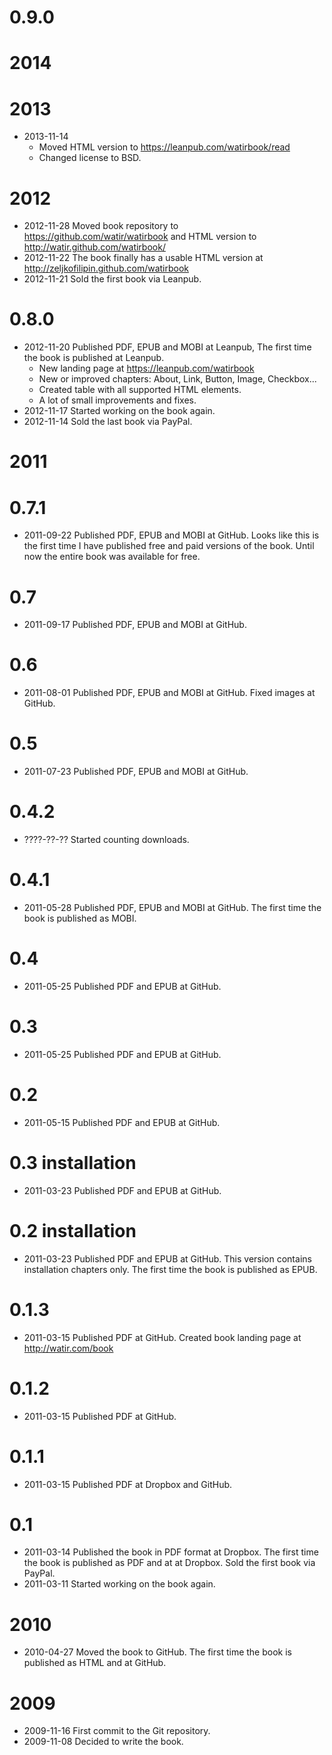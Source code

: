 # 0.9.0

# 2014

# 2013

- 2013-11-14
  - Moved HTML version to https://leanpub.com/watirbook/read
  - Changed license to BSD.

# 2012

- 2012-11-28 Moved book repository to https://github.com/watir/watirbook and HTML version to http://watir.github.com/watirbook/
- 2012-11-22 The book finally has a usable HTML version at http://zeljkofilipin.github.com/watirbook
- 2012-11-21 Sold the first book via Leanpub.

# 0.8.0

- 2012-11-20 Published PDF, EPUB and MOBI at Leanpub, The first time the book is published at Leanpub.
  - New landing page at https://leanpub.com/watirbook
  - New or improved chapters: About, Link, Button, Image, Checkbox...
  - Created table with all supported HTML elements.
  - A lot of small improvements and fixes.
- 2012-11-17 Started working on the book again.
- 2012-11-14 Sold the last book via PayPal.

# 2011

# 0.7.1

- 2011-09-22 Published PDF, EPUB and MOBI at GitHub. Looks like this is the first time I have published free and paid versions of the book. Until now the entire book was available for free.

# 0.7

- 2011-09-17 Published PDF, EPUB and MOBI at GitHub.

# 0.6

- 2011-08-01 Published PDF, EPUB and MOBI at GitHub. Fixed images at GitHub.

# 0.5

- 2011-07-23 Published PDF, EPUB and MOBI at GitHub.

# 0.4.2

- ????-??-?? Started counting downloads.

# 0.4.1

- 2011-05-28 Published PDF, EPUB and MOBI at GitHub. The first time the book is published as MOBI.

# 0.4

- 2011-05-25 Published PDF and EPUB at GitHub.

# 0.3

- 2011-05-25 Published PDF and EPUB at GitHub.

# 0.2

- 2011-05-15 Published PDF and EPUB at GitHub.

# 0.3 installation

- 2011-03-23 Published PDF and EPUB at GitHub.

# 0.2 installation

- 2011-03-23 Published PDF and EPUB at GitHub. This version contains installation chapters only. The first time the book is published as EPUB.

# 0.1.3

- 2011-03-15 Published PDF at GitHub. Created book landing page at http://watir.com/book

# 0.1.2

- 2011-03-15 Published PDF at GitHub.

# 0.1.1

- 2011-03-15 Published PDF at Dropbox and GitHub.

# 0.1

- 2011-03-14 Published the book in PDF format at Dropbox. The first time the book is published as PDF and at at Dropbox. Sold the first book via PayPal.
- 2011-03-11 Started working on the book again.

# 2010

- 2010-04-27 Moved the book to GitHub. The first time the book is published as HTML and at GitHub.

# 2009

- 2009-11-16 First commit to the Git repository.
- 2009-11-08 Decided to write the book.
